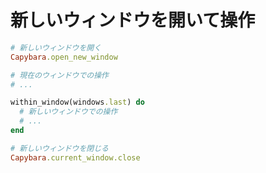 # 新しいウィンドウを開いて操作

```ruby
# 新しいウィンドウを開く
Capybara.open_new_window

# 現在のウィンドウでの操作
# ...

within_window(windows.last) do
  # 新しいウィンドウでの操作
  # ...
end

# 新しいウィンドウを閉じる
Capybara.current_window.close
```
